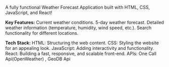 A fully functional Weather Forecast Application built with HTML, CSS, JavaScript, and React!

**Key Features:**
Current weather conditions.
5-day weather forecast.
Detailed weather information (temperature, humidity, wind speed, etc.).
Search functionality for different locations.

**Tech Stack:**
HTML: Structuring the web content.
CSS: Styling the website for an appealing look.
JavaScript​: Adding interactivity and functionality.
React: Building a fast, responsive, and scalable front-end.
APIs: One Call Api(OpenWeather) , GeoDB Api
